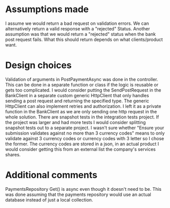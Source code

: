 # Assumptions made
I assume we would return a bad request on validation errors. We can alternatively return a valid response with a "rejected" Status. 
Another assumption was that we would return a "rejected" status when the bank post request fails. What this should return depends on what clients/product want. 

# Design choices
Validation of arguments in PostPaymentAsync was done in the controller. This can be done in a separate function or class if the logic is reusable or gets too complicated.
I would consider putting the SendPostRequest in the BankClient in a separate custom generic HttpClient that only handles sending a post request and returning the specified type. The generic HttpClient can also implement retries and authorization. I left it as a private function in the BankClient as we are only sending one http request in the whole solution. 
There are snapshot tests in the integration tests project. If the project was larger and had more tests I would consider splitting snapshot tests out to a separate project. 
I wasn't sure whether "Ensure your submission validates against no more than 3 currency codes" means to only validate against 3 currency codes or currency codes with 3 letter so I chose the former. 
The currency codes are stored in a json, in an actual product I would consider getting this from an external list the company's services shares. 

# Additional comments
PaymentsRepository Get() is async even though it doesn't need to be. This was done assuming that the payments repository would use an actual database instead of just a local collection. 